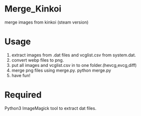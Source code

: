 # Merge_Kinkoi
merge images from kinkoi (steam version)

# Usage
1. extract images from .dat files and vcglist.csv from system.dat.
2. convert webp files to png.
3. put all images and vcglist.csv in to one folder.(hevcg,evcg,diff)
4. merge png files using merge.py.
   python merge.py
5. have fun!

# Required
Python3
ImageMagick
tool to extract dat files.
